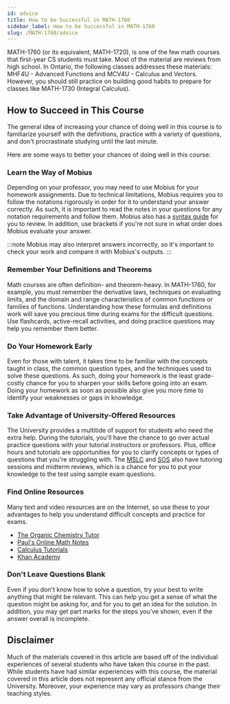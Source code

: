 ```yaml
---
id: advice
title: How to be Successful in MATH-1760
sidebar_label: How to be Successful in MATH-1760
slug: /MATH-1760/advice
---
```


MATH-1760 (or its equivalent, MATH-1720), is one of the few math courses that first-year CS students must take. Most of the material are reviews from high school. In Ontario, the following classes addresses these materials: MHF4U - Advanced Functions and MCV4U - Calculus and Vectors. However, you should still practice on building good habits to prepare for classes like MATH-1730 (Integral Calculus).

## How to Succeed in This Course

The general idea of increasing your chance of doing well in this course is to familiarize yourself with the definitions, practice with a variety of questions, and don't procrastinate studying until the last minute.

Here are some ways to better your chances of doing well in this course:

### Learn the Way of Mobius

Depending on your professor, you may need to use Mobius for your homework assignments. Due to technical limitations, Mobius requires you to follow the notations rigorously in order for it to understand your answer correctly. As such, it is important to read the notes in your questions for any notation requirements and follow them. Mobius also has a [syntax guide](https://www.digitaled.com/support/help/student/Content/STUD-ENTERING-RESPONSES/Enter-proper-math-syntax.htm) for you to review. In addition, use brackets if you're not sure in what order does Mobius evaluate your answer.

:::note
Mobius may also interpret answers incorrectly, so it's important to check your work and compare it with Mobius's outputs.
:::

### Remember Your Definitions and Theorems

Math courses are often definition- and theorem-heavy. In MATH-1760, for example, you must remember the derivative laws, techniques on evaluating limits, and the domain and range characteristics of common functions or families of functions. Understanding how these formulas and definitions work will save you precious time during exams for the difficult questions. Use flashcards, active-recall activities, and doing practice questions may help you remember them better.

### Do Your Homework Early

Even for those with talent, it takes time to be familiar with the concepts taught in class, the common question types, and the techniques used to solve these questions. As such, doing your homework is the least grade-costly chance for you to sharpen your skills before going into an exam. Doing your homework as soon as possible also give you more time to identify your weaknesses or gaps in knowledge.

### Take Advantage of University-Offered Resources

The University provides a multitide of support for students who need the extra help. During the tutorials, you'll have the chance to go over actual practice questions with your tutorial instructors or professors. Plus, office hours and tutorials are opportunities for you to clarify concepts or types of questions that you're struggling with. The [MSLC](https://www.uwindsor.ca/science/math/675/students) and [SOS](https://windsor.soscampus.com/) also have tutoring sessions and midterm reviews, which is a chance for you to put your knowledge to the test using sample exam questions.

### Find Online Resources

Many text and video resources are on the Internet, so use these to your advantages to help you understand difficult concepts and practice for exams.

-   [The Organic Chemistry Tutor](https://www.youtube.com/watch?v=GiCojsAWRj0&list=PL0o_zxa4K1BWYThyV4T2Allw6zY0jEumv)
-   [Paul's Online Math Notes](https://tutorial.math.lamar.edu/Classes/CalcI/CalcI.aspx)
-   [Calculus Tutorials](https://math.hmc.edu/calculus/hmc-mathematics-calculus-online-tutorials/single-variable-calculus/)
-   [Khan Academy](https://www.khanacademy.org/math/differential-calculus)

### Don't Leave Questions Blank

Even if you don't know how to solve a question, try your best to write anything that might be relevant. This can help you get a sense of what the question might be asking for, and for you to get an idea for the solution. In addition, you may get part marks for the steps you've shown, even if the answer overall is incomplete.

## Disclaimer

Much of the materials covered in this article are based off of the individual experiences of several students who have taken this course in the past. While students have had similar experiences with this course, the material covered in this article does not represent any official stance from the University. Moreover, your experience may vary as professors change their teaching styles.